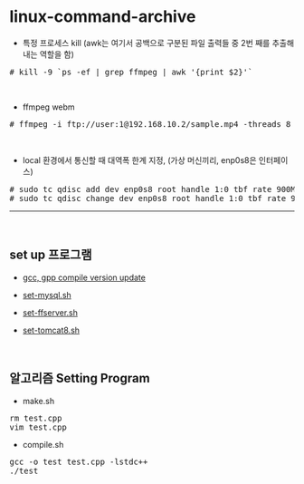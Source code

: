 # linux-command-archive

* 특정 프로세스 kill (awk는 여기서 공백으로 구분된 파일 출력들 중 2번 째를 추출해내는 역할을 함)

<pre>
# kill -9 `ps -ef | grep ffmpeg | awk '{print $2}'`
</pre>

<br/>

* ffmpeg webm

<pre>
# ffmpeg -i ftp://user:1@192.168.10.2/sample.mp4 -threads 8 -cpu-used 5 -deadline realtime -an http://localhost:12390/feed1.ffm
</pre>


<br/>

* local 환경에서 통신할 때 대역폭 한계 지정,  (가상 머신끼리, enp0s8은 인터페이스)

<pre>
# sudo tc qdisc add dev enp0s8 root handle 1:0 tbf rate 900Mbit burst 500k latency 1ms
# sudo tc qdisc change dev enp0s8 root handle 1:0 tbf rate 900Mbit burst 500k latency 1ms
</pre>


<hr/>

<br/>

<h2>set up 프로그램</h2>

* [gcc, gpp compile version update](/sh/update-compiler.sh)

* [set-mysql.sh](/sh/set-mysql.sh)

* [set-ffserver.sh](/sh/set-ffserver.sh)

* [set-tomcat8.sh](/sh/set-tomcat8.sh)

<br/>

<h2>알고리즘 Setting Program</h2>

* make.sh

<pre>
rm test.cpp
vim test.cpp
</pre>

* compile.sh

<pre>
gcc -o test test.cpp -lstdc++
./test
</pre>
